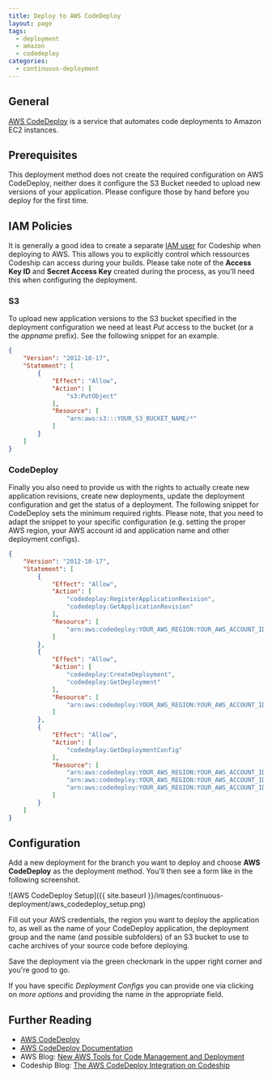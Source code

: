 ```yaml
---
title: Deploy to AWS CodeDeploy
layout: page
tags:
  - deployment
  - amazon
  - codedeploy
categories:
  - continuous-deployment
---
```


## General
[AWS CodeDeploy](http://aws.amazon.com/codedeploy/) is a service that automates code deployments to Amazon EC2 instances.

## Prerequisites

This deployment method does not create the required configuration on AWS CodeDeploy, neither does it configure the S3 Bucket needed to upload new versions of your application. Please configure those by hand before you deploy for the first time.

## IAM Policies

It is generally a good idea to create a separate [IAM user](http://docs.aws.amazon.com/general/latest/gr/root-vs-iam.html) for Codeship when deploying to AWS. This allows you to explicitly control which ressources Codeship can access during your builds. Please take note of the **Access Key ID** and **Secret Access Key** created during the process, as you'll need this when configuring the deployment.

### S3

To upload new application versions to the S3 bucket specified in the deployment configuration we need at least _Put_ access to the bucket (or a the _appname_ prefix). See the following snippet for an example.

```json
{
    "Version": "2012-10-17",
    "Statement": [
        {
            "Effect": "Allow",
            "Action": [
                "s3:PutObject"
            ],
            "Resource": [
                "arn:aws:s3:::YOUR_S3_BUCKET_NAME/*"
            ]
        }
    ]
}
```

### CodeDeploy

Finally you also need to provide us with the rights to actually create new application revisions, create new deployments, update the deployment configuration and get the status of a deployment. The following snippet for CodeDeploy sets the minimum required rights. Please note, that you need to adapt the snippet to your specific configuration (e.g. setting the proper AWS region, your AWS account id and application name and other deployment configs).

```json
{
    "Version": "2012-10-17",
    "Statement": [
        {
            "Effect": "Allow",
            "Action": [
                "codedeploy:RegisterApplicationRevision",
                "codedeploy:GetApplicationRevision"
            ],
            "Resource": [
                "arn:aws:codedeploy:YOUR_AWS_REGION:YOUR_AWS_ACCOUNT_ID:application:CODE_DEPLOY_APPLICATION_NAME"
            ]
        },
        {
            "Effect": "Allow",
            "Action": [
                "codedeploy:CreateDeployment",
                "codedeploy:GetDeployment"
            ],
            "Resource": [
                "arn:aws:codedeploy:YOUR_AWS_REGION:YOUR_AWS_ACCOUNT_ID:deploymentgroup:CODE_DEPLOY_APPLICATION_NAME/*"
            ]
        },
        {
            "Effect": "Allow",
            "Action": [
                "codedeploy:GetDeploymentConfig"
            ],
            "Resource": [
                "arn:aws:codedeploy:YOUR_AWS_REGION:YOUR_AWS_ACCOUNT_ID:deploymentconfig:CodeDeployDefault.OneAtATime",
                "arn:aws:codedeploy:YOUR_AWS_REGION:YOUR_AWS_ACCOUNT_ID:deploymentconfig:CodeDeployDefault.HalfAtATime",
                "arn:aws:codedeploy:YOUR_AWS_REGION:YOUR_AWS_ACCOUNT_ID:deploymentconfig:CodeDeployDefault.AllAtOnce"
            ]
        }
    ]
}
```

## Configuration

Add a new deployment for the branch you want to deploy and choose **AWS CodeDeploy** as the deployment method. You'll then see a form like in the following screenshot.

![AWS CodeDeploy Setup]({{ site.baseurl }}/images/continuous-deployment/aws_codedeploy_setup.png)

Fill out your AWS credentials, the region you want to deploy the application to, as well as the name of your CodeDeploy application, the deployment group and the name (and possible subfolders) of an S3 bucket to use to cache archives of your source code before deploying.

Save the deployment via the green checkmark in the upper right corner and you're good to go.

If you have specific _Deployment Configs_ you can provide one via clicking on _more options_ and providing the name in the appropriate field.

## Further Reading

+ [AWS CodeDeploy](http://aws.amazon.com/codedeploy/)
+ [AWS CodeDeploy Documentation](http://docs.aws.amazon.com/codedeploy/latest/userguide/welcome.html)
+ AWS Blog: [New AWS Tools for Code Management and Deployment](https://aws.amazon.com/blogs/aws/code-management-and-deployment/)
+ Codeship Blog: [The AWS CodeDeploy Integration on Codeship](http://blog.codeship.com/aws-codedeploy-codeship/)
